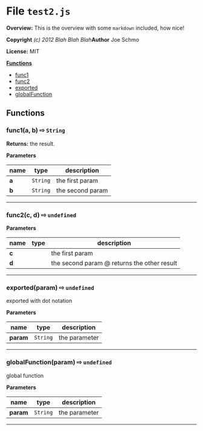 # File `test2.js`


**Overview:** This is the overview with some `markdown` included, how nice!



**Copyright** *(c) 2012 Blah Blah Blah***Author** Joe Schmo

**License:** MIT 




**[Functions](#functions)**
* [func1](#func1-a-b-x21e8-String-)
* [func2](#func2-c-d-x21e8-undefined-)
* [exported](#exported-param-x21e8-undefined-)
* [globalFunction](#globalFunction-param-x21e8-undefined-)


## Functions
### func1(a, b)  &#x21e8; `String`



**Returns:** the result.

**Parameters**

| name | type | description |
|------|------|-------------|
| **a** | `String` | the first param |
| **b** | `String` | the second param |




---
### func2(c, d)  &#x21e8; `undefined`



**Parameters**

| name | type | description |
|------|------|-------------|
| **c** |  | the first param |
| **d** |  | the second param @ returns the other result |




---
### exported(param)  &#x21e8; `undefined`
exported with dot notation



**Parameters**

| name | type | description |
|------|------|-------------|
| **param** | `String` | the parameter |




---
### globalFunction(param)  &#x21e8; `undefined`
global function



**Parameters**

| name | type | description |
|------|------|-------------|
| **param** | `String` | the parameter |




---


